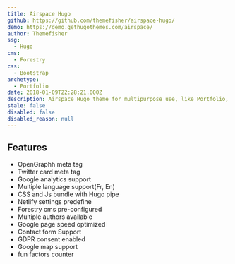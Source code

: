 ```yaml
---
title: Airspace Hugo
github: https://github.com/themefisher/airspace-hugo/
demo: https://demo.gethugothemes.com/airspace/
author: Themefisher
ssg:
  - Hugo
cms:
  - Forestry
css:
  - Bootstrap
archetype:
  - Portfolio
date: 2018-01-09T22:28:21.000Z
description: Airspace Hugo theme for multipurpose use, like Portfolio, Blog, Business.
stale: false
disabled: false
disabled_reason: null
---
```


## Features

- OpenGraphh meta tag
- Twitter card meta tag
- Google analytics support
- Multiple language support(Fr, En)
- CSS and Js bundle with Hugo pipe
- Netlify settings predefine
- Forestry cms pre-configured
- Multiple authors available
- Google page speed optimized
- Contact form Support
- GDPR consent enabled
- Google map support
- fun factors counter
